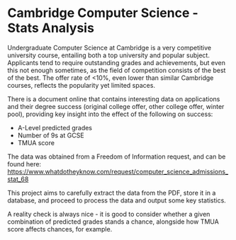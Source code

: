 # Cambridge Computer Science - Stats Analysis

Undergraduate Computer Science at Cambridge is a very competitive university course, entailing both a top university and popular subject. Applicants tend to require outstanding grades and achievements, but even this not enough sometimes, as the field of competition consists of the best of the best. The offer rate of <10%, even lower than similar Cambridge courses, reflects the popularity yet limited spaces.

There is a document online that contains interesting data on applications and their degree success (original college offer, other college offer, winter pool), providing key insight into the effect of the following on success:
- A-Level predicted grades
- Number of 9s at GCSE
- TMUA score

The data was obtained from a Freedom of Information request, and can be found here: https://www.whatdotheyknow.com/request/computer_science_admissions_stat_68

This project aims to carefully extract the data from the PDF, store it in a database, and proceed to process the data and output some key statistics.

A reality check is always nice - it is good to consider whether a given combination of predicted grades stands a chance, alongside how TMUA score affects chances, for example.